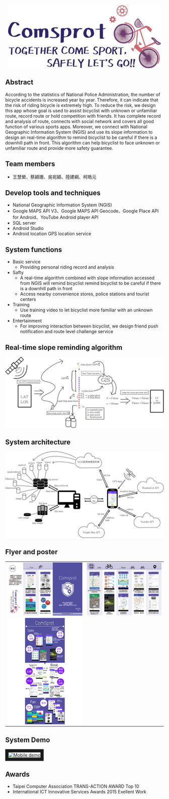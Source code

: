 <p align="center">
  <img height="200" src="https://github.com/ChienKangLu/ComSport-Together-Come-Sport-Safely-Lets-go/blob/master/img/slogan.jpg" />
</p>

## Abstract
According to the statistics of National Police Administration, the number of bicycle accidents is increased year by year. Therefore, it can indicate that the risk of riding bicycle is extremely high. To reduce the risk, we design this app whose goal is used to assist bicyclist with unknown or unfamiliar route, record route or hold competition with friends. It has complete record and analysis of route, connects with social network and covers all good function of various sports apps. Moreover, we connect with National Geographic Information System (NGIS) and use its slope information to design an real-time algorithm to remind bicyclist to be careful if there is a downhill path in front. This algorithm can help bicyclist to face unknown or unfamiliar route and provide more safety guarantee.

## Team members
+ 王慧縈、蔡穎珊、吳宛穎、陸建綱、柯皓元

## Develop tools and techniques
+ National Geographic Information System (NGIS)
+ Google MAPS API V3、Google MAPS API Geocode、Google Place API for Android、YouTube Android player API
+ SQL server
+ Android Studio
+ Android location GPS location service

## System functions
+ Basic service
    + Providing personal riding record and analysis
+ Safty
    + A real-time algorithm combined with slope information accessed from NGIS will remind bicyclist remind bicyclist to be careful if there is a downhill path in front
    + Access nearby convenience stores, police stations and tourist centers
+ Training
    + Use training video to let bicyclist more familiar with an unknown route
+ Entertainment
    + For improving interaction between bicyclist, we design friend push notification and route level challenge service

## Real-time slope reminding algorithm
<p align="center">
  <img src="https://github.com/ChienKangLu/ComSport-Together-Come-Sport-Safely-Lets-go/blob/master/img/slope_application.jpg" />
</p>

## System architecture
<p align="center">
  <img src="https://github.com/ChienKangLu/ComSport-Together-Come-Sport-Safely-Lets-go/blob/master/img/system.jpg" />
</p>

## Flyer and poster
<table>
  <tr>
    <td><img src="https://github.com/ChienKangLu/ComSport-Together-Come-Sport-Safely-Lets-go/blob/master/Documents/1.png" /></td>
    <td><img src="https://github.com/ChienKangLu/ComSport-Together-Come-Sport-Safely-Lets-go/blob/master/Documents/2.png" /></td>
  </tr>
  <tr>
    <td><img src="https://github.com/ChienKangLu/ComSport-Together-Come-Sport-Safely-Lets-go/blob/master/Documents/app_teach.png" /></td>
  </tr>
</table>

## System Demo 
<a href="https://www.youtube.com/watch?v=BzvDoABMT-U" target="_tab"><img src="http://img.youtube.com/vi/BzvDoABMT-U/0.jpg" 
alt="Mobile demo" width="240" height="180" border="10" /></a>

## Awards
+ Taipei Computer Association TRANS-ACTION AWARD Top 10
+ International ICT Innovative Services Awards 2015 Exellent Work

